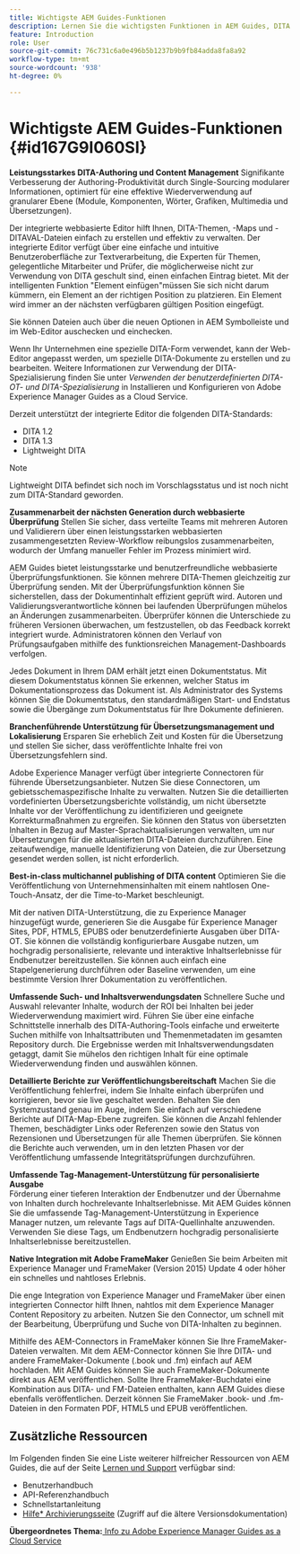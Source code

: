 ```yaml
---
title: Wichtigste AEM Guides-Funktionen
description: Lernen Sie die wichtigsten Funktionen in AEM Guides, DITA Authoring, Content Management, webbasierter Review, Übersetzung, Lokalisierung, kanalübergreifendes Publishing und Integration von FrameMaker kennen.
feature: Introduction
role: User
source-git-commit: 76c731c6a0e496b5b1237b9b9fb84adda8fa8a92
workflow-type: tm+mt
source-wordcount: '938'
ht-degree: 0%

---
```


# Wichtigste AEM Guides-Funktionen {#id167G9I060SI}

**Leistungsstarkes DITA-Authoring und Content Management**
Signifikante Verbesserung der Authoring-Produktivität durch Single-Sourcing modularer Informationen, optimiert für eine effektive Wiederverwendung auf granularer Ebene \(Module, Komponenten, Wörter, Grafiken, Multimedia und Übersetzungen\).

Der integrierte webbasierte Editor hilft Ihnen, DITA-Themen, -Maps und -DITAVAL-Dateien einfach zu erstellen und effektiv zu verwalten. Der integrierte Editor verfügt über eine einfache und intuitive Benutzeroberfläche zur Textverarbeitung, die Experten für Themen, gelegentliche Mitarbeiter und Prüfer, die möglicherweise nicht zur Verwendung von DITA geschult sind, einen einfachen Eintrag bietet. Mit der intelligenten Funktion &quot;Element einfügen&quot;müssen Sie sich nicht darum kümmern, ein Element an der richtigen Position zu platzieren. Ein Element wird immer an der nächsten verfügbaren gültigen Position eingefügt.

Sie können Dateien auch über die neuen Optionen in AEM Symbolleiste und im Web-Editor auschecken und einchecken.

Wenn Ihr Unternehmen eine spezielle DITA-Form verwendet, kann der Web-Editor angepasst werden, um spezielle DITA-Dokumente zu erstellen und zu bearbeiten. Weitere Informationen zur Verwendung der DITA-Spezialisierung finden Sie unter *Verwenden der benutzerdefinierten DITA-OT- und DITA-Spezialisierung* in Installieren und Konfigurieren von Adobe Experience Manager Guides as a Cloud Service.

Derzeit unterstützt der integrierte Editor die folgenden DITA-Standards:

* DITA 1.2
* DITA 1.3
* Lightweight DITA


>[!NOTE]
>
> Lightweight DITA befindet sich noch im Vorschlagsstatus und ist noch nicht zum DITA-Standard geworden.

**Zusammenarbeit der nächsten Generation durch webbasierte Überprüfung**
Stellen Sie sicher, dass verteilte Teams mit mehreren Autoren und Validierern über einen leistungsstarken webbasierten zusammengesetzten Review-Workflow reibungslos zusammenarbeiten, wodurch der Umfang manueller Fehler im Prozess minimiert wird.

AEM Guides bietet leistungsstarke und benutzerfreundliche webbasierte Überprüfungsfunktionen. Sie können mehrere DITA-Themen gleichzeitig zur Überprüfung senden. Mit der Überprüfungsfunktion können Sie sicherstellen, dass der Dokumentinhalt effizient geprüft wird. Autoren und Validierungsverantwortliche können bei laufenden Überprüfungen mühelos an Änderungen zusammenarbeiten. Überprüfer können die Unterschiede zu früheren Versionen überwachen, um festzustellen, ob das Feedback korrekt integriert wurde. Administratoren können den Verlauf von Prüfungsaufgaben mithilfe des funktionsreichen Management-Dashboards verfolgen.

Jedes Dokument in Ihrem DAM erhält jetzt einen Dokumentstatus. Mit diesem Dokumentstatus können Sie erkennen, welcher Status im Dokumentationsprozess das Dokument ist. Als Administrator des Systems können Sie die Dokumentstatus, den standardmäßigen Start- und Endstatus sowie die Übergänge zum Dokumentstatus für Ihre Dokumente definieren.

**Branchenführende Unterstützung für Übersetzungsmanagement und Lokalisierung**
Ersparen Sie erheblich Zeit und Kosten für die Übersetzung und stellen Sie sicher, dass veröffentlichte Inhalte frei von Übersetzungsfehlern sind.

Adobe Experience Manager verfügt über integrierte Connectoren für führende Übersetzungsanbieter. Nutzen Sie diese Connectoren, um gebietsschemaspezifische Inhalte zu verwalten. Nutzen Sie die detaillierten vordefinierten Übersetzungsberichte vollständig, um nicht übersetzte Inhalte vor der Veröffentlichung zu identifizieren und geeignete Korrekturmaßnahmen zu ergreifen. Sie können den Status von übersetzten Inhalten in Bezug auf Master-Sprachaktualisierungen verwalten, um nur Übersetzungen für die aktualisierten DITA-Dateien durchzuführen. Eine zeitaufwendige, manuelle Identifizierung von Dateien, die zur Übersetzung gesendet werden sollen, ist nicht erforderlich.

**Best-in-class multichannel publishing of DITA content**
Optimieren Sie die Veröffentlichung von Unternehmensinhalten mit einem nahtlosen One-Touch-Ansatz, der die Time-to-Market beschleunigt.

Mit der nativen DITA-Unterstützung, die zu Experience Manager hinzugefügt wurde, generieren Sie die Ausgabe für Experience Manager Sites, PDF, HTML5, EPUBS oder benutzerdefinierte Ausgaben über DITA-OT. Sie können die vollständig konfigurierbare Ausgabe nutzen, um hochgradig personalisierte, relevante und interaktive Inhaltserlebnisse für Endbenutzer bereitzustellen. Sie können auch einfach eine Stapelgenerierung durchführen oder Baseline verwenden, um eine bestimmte Version Ihrer Dokumentation zu veröffentlichen.

**Umfassende Such- und Inhaltsverwendungsdaten**
Schnellere Suche und Auswahl relevanter Inhalte, wodurch der ROI bei Inhalten bei jeder Wiederverwendung maximiert wird. Führen Sie über eine einfache Schnittstelle innerhalb des DITA-Authoring-Tools einfache und erweiterte Suchen mithilfe von Inhaltsattributen und Themenmetadaten im gesamten Repository durch. Die Ergebnisse werden mit Inhaltsverwendungsdaten getaggt, damit Sie mühelos den richtigen Inhalt für eine optimale Wiederverwendung finden und auswählen können.

**Detaillierte Berichte zur Veröffentlichungsbereitschaft**
Machen Sie die Veröffentlichung fehlerfrei, indem Sie Inhalte einfach überprüfen und korrigieren, bevor sie live geschaltet werden. Behalten Sie den Systemzustand genau im Auge, indem Sie einfach auf verschiedene Berichte auf DITA-Map-Ebene zugreifen. Sie können die Anzahl fehlender Themen, beschädigter Links oder Referenzen sowie den Status von Rezensionen und Übersetzungen für alle Themen überprüfen. Sie können die Berichte auch verwenden, um in den letzten Phasen vor der Veröffentlichung umfassende Integritätsprüfungen durchzuführen.

**Umfassende Tag-Management-Unterstützung für personalisierte Ausgabe**\
Förderung einer tieferen Interaktion der Endbenutzer und der Übernahme von Inhalten durch hochrelevante Inhaltserlebnisse. Mit AEM Guides können Sie die umfassende Tag-Management-Unterstützung in Experience Manager nutzen, um relevante Tags auf DITA-Quellinhalte anzuwenden. Verwenden Sie diese Tags, um Endbenutzern hochgradig personalisierte Inhaltserlebnisse bereitzustellen.

**Native Integration mit Adobe FrameMaker**
Genießen Sie beim Arbeiten mit Experience Manager und FrameMaker (Version 2015) Update 4 oder höher ein schnelles und nahtloses Erlebnis.

Die enge Integration von Experience Manager und FrameMaker über einen integrierten Connector hilft Ihnen, nahtlos mit dem Experience Manager Content Repository zu arbeiten. Nutzen Sie den Connector, um schnell mit der Bearbeitung, Überprüfung und Suche von DITA-Inhalten zu beginnen.

Mithilfe des AEM-Connectors in FrameMaker können Sie Ihre FrameMaker-Dateien verwalten. Mit dem AEM-Connector können Sie Ihre DITA- und andere FrameMaker-Dokumente (.book und .fm) einfach auf AEM hochladen. Mit AEM Guides können Sie auch FrameMaker-Dokumente direkt aus AEM veröffentlichen. Sollte Ihre FrameMaker-Buchdatei eine Kombination aus DITA- und FM-Dateien enthalten, kann AEM Guides diese ebenfalls veröffentlichen. Derzeit können Sie FrameMaker .book- und .fm-Dateien in den Formaten PDF, HTML5 und EPUB veröffentlichen.

## Zusätzliche Ressourcen

Im Folgenden finden Sie eine Liste weiterer hilfreicher Ressourcen von AEM Guides, die auf der Seite [Lernen und Support](https://helpx.adobe.com/support/xml-documentation-for-experience-manager.html) verfügbar sind:

* Benutzerhandbuch
* API-Referenzhandbuch
* Schnellstartanleitung
* [Hilfe* Archivierungsseite](https://helpx.adobe.com/xml-documentation-for-experience-manager/archive.html) (Zugriff auf die ältere Versionsdokumentation)

**Übergeordnetes Thema:**[ Info zu Adobe Experience Manager Guides as a Cloud Service](intro.md)
